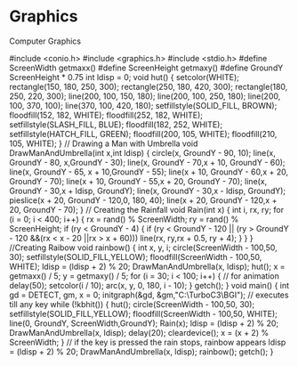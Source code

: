 # Graphics
Computer Graphics

#include <conio.h>
#include <graphics.h>
#include <stdio.h>
#define ScreenWidth getmaxx()
#define ScreenHeight getmaxy()
#define GroundY ScreenHeight * 0.75
int ldisp = 0;
void hut()
{
setcolor(WHITE);
rectangle(150, 180, 250, 300);
rectangle(250, 180, 420, 300);
rectangle(180, 250, 220, 300);
line(200, 100, 150, 180);
line(200, 100, 250, 180);
line(200, 100, 370, 100);
line(370, 100, 420, 180);
setfillstyle(SOLID_FILL, BROWN);
floodfill(152, 182, WHITE);
floodfill(252, 182, WHITE);
setfillstyle(SLASH_FILL, BLUE);
floodfill(182, 252, WHITE);
setfillstyle(HATCH_FILL, GREEN);
floodfill(200, 105, WHITE);
floodfill(210, 105, WHITE);
}
// Drawing a Man with Umbrella
void DrawManAndUmbrella(int x,int ldisp)
{
circle(x, GroundY - 90, 10);
line(x, GroundY - 80, x,GroundY - 30);
line(x, GroundY - 70,x + 10, GroundY - 60);
line(x, GroundY - 65, x + 10,GroundY - 55);
line(x + 10, GroundY - 60,x + 20, GroundY - 70);
line(x + 10, GroundY - 55,x + 20, GroundY - 70);
line(x, GroundY - 30,x + ldisp, GroundY);
line(x, GroundY - 30,x - ldisp, GroundY);
pieslice(x + 20, GroundY - 120,0, 180, 40);
line(x + 20, GroundY - 120,x + 20, GroundY - 70);
}
// Creating the Rainfall
void Rain(int x)
{
int i, rx, ry;
for (i = 0; i < 400; i++)
{
rx = rand() % ScreenWidth;
ry = rand() % ScreenHeight;
if (ry < GroundY - 4)
{
if (ry < GroundY - 120 || (ry > GroundY - 120 &&(rx < x - 20
||rx > x + 60)))
line(rx, ry,rx + 0.5, ry + 4);
}
}
}
//Creating Raibow
void rainbow()
{
int x, y, i;
circle(ScreenWidth - 100,50, 30);
setfillstyle(SOLID_FILL,YELLOW);
floodfill(ScreenWidth - 100,50, WHITE);
ldisp = (ldisp + 2) % 20;
DrawManAndUmbrella(x, ldisp);
hut();
x = getmaxx() / 5;
y = getmaxy() / 5;
for (i = 30; i < 100; i++)
{
// for animation
delay(50);
setcolor(i / 10);
arc(x, y, 0, 180, i - 10);
}
getch();
}
void main()
{
int gd = DETECT, gm, x = 0;
initgraph(&gd, &gm,"C:\\TurboC3\\BGI");
// executes till any key
while (!kbhit())
{
hut();
circle(ScreenWidth - 100,50, 30);
setfillstyle(SOLID_FILL,YELLOW);
floodfill(ScreenWidth - 100,50, WHITE);
line(0, GroundY, ScreenWidth,GroundY);
Rain(x);
ldisp = (ldisp + 2) % 20;
DrawManAndUmbrella(x, ldisp);
delay(20);
cleardevice();
x = (x + 2) % ScreenWidth;
}
// if the key is pressed the rain stops, rainbow appears
ldisp = (ldisp + 2) % 20;
DrawManAndUmbrella(x, ldisp);
rainbow();
getch();
}
